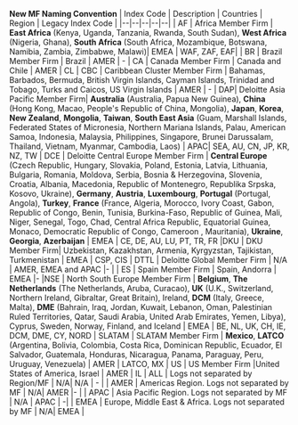**New MF Naming Convention**
| Index Code | Description | Countries | Region | Legacy Index Code |
|--|--|--|--|--|
| AF | Africa Member Firm | **East Africa** (Kenya, Uganda, Tanzania, Rwanda, South Sudan), **West Africa** (Nigeria, Ghana), **South Africa** (South Africa, Mozambique, Botswana, Namibia, Zambia, Zimbabwe, Malawi)| EMEA | WAF, ZAF, EAF|
| BR | Brazil Member Firm | Brazil | AMER | - 
| CA |	Canada Member Firm | Canada and Chile | AMER | CL
| CBC |	Caribbean Cluster Member Firm |  Bahamas, Barbados, Bermuda, British Virgin Islands, Cayman Islands, Trinidad and Tobago, Turks and Caicos, US Virgin Islands | AMER | - 
| DAP| Deloitte Asia Pacific Member Firm| **Australia** (Australia, Papua New Guinea), **China** (Hong Kong, Macao, People's Republic of China, Mongolia), **Japan**, **Korea**, **New Zealand**, **Mongolia**, **Taiwan**, **South East Asia** (Guam, Marshall Islands, Federated States of Micronesia, Northern Mariana Islands, Palau, American Samoa, Indonesia, Malaysia, Philippines, Singapore, Brunei Darussalam, Thailand, Vietnam, Myanmar, Cambodia, Laos) | APAC| SEA, AU, CN, JP, KR, NZ, TW
| DCE | Deloitte Central Europe Member Firm | **Central Europe** (Czech Republic, Hungary, Slovakia, Poland, Estonia, Latvia, Lithuania, Bulgaria, Romania, Moldova, Serbia, Bosnia & Herzegovina, Slovenia, Croatia, Albania, Macedonia, Republic of Montenegro, Republika Srpska, Kosovo, Ukraine), **Germany**, **Austria**, **Luxembourg**, **Portugal** (Portugal, Angola), **Turkey**, **France** (France, Algeria, Morocco, Ivory Coast, Gabon, Republic of Congo, Benin, Tunisia, Burkina-Faso, Republic of Guinea, Mali, Niger, Senegal, Togo, Chad, Central Africa Republic, Equatorial Guinea, Monaco, Democratic Republic of Congo, Cameroon , Mauritania), **Ukraine**, **Georgia**, **Azerbaijan** | EMEA | CE, DE, AU, LU, PT, TR, FR
|DKU | DKU Member Firm| Uzbekistan, Kazakhstan, Armenia, Kyrgyzstan, Tajikistan, Turkmenistan | EMEA | CSP, CIS
| DTTL | Deloitte Global Member Firm | N/A | AMER, EMEA and APAC |- |
| ES | Spain Member Firm | Spain, Andorra  | EMEA |-
|NSE | North South Europe Member Firm | **Belgium**, **The Netherlands** (The Netherlands, Aruba, Curacao), **UK** (U.K., Switzerland, Northern Ireland, Gibraltar, Great Britain), Ireland, **DCM** (Italy, Greece, Malta), **DME** (Bahrain, Iraq, Jordan, Kuwait, Lebanon, Oman, Palestinian Ruled Territories, Qatar, Saudi Arabia, United Arab Emirates, Yemen, Libya), Cyprus, Sweden, Norway, Finland, and Iceland | EMEA | BE, NL, UK, CH, IE, DCM, DME, CY, NORD
| SLATAM  | SLATAM Member Firm | **Mexico**, **LATCO** (Argentina, Bolivia, Colombia, Costa Rica, Dominican Republic, Ecuador, El Salvador, Guatemala, Honduras, Nicaragua, Panama, Paraguay, Peru, Uruguay, Venezuela) | AMER | LATCO, MX
| US | US Member Firm |United States of America, Israel | AMER | IL
| ALL | Logs not separated by Region/MF | N/A| N/A | - |
| AMER | Americas Region. Logs not separated by MF | N/A| AMER |- |
| APAC | Asia Pacific Region. Logs not separated by MF | N/A | APAC | -|
| EMEA | Europe, Middle East & Africa. Logs not separated by MF | N/A| EMEA |

